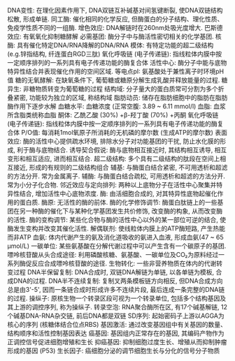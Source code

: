 DNA变性: 在理化因素作用下, DNA双链互补碱基对间氢键断裂, 使DNA双链结构松散, 形成单链.
同工酶: 催化相同的化学反应, 但酶蛋白的分子结构、理化性质、免疫学性质不同的一组酶.
增色效应: DNA解链时在260nm处吸光度增大.
巴斯德效应: 有氧氧化抑制糖酵解
必需基团: 酶分子中与酶活性密切相关的化学基团.
核酶: 具有催化特定DNA/RNA降解的DNA/RNA
模体: 有特定功能的超二级结构 (e.g.锌指结构, 纤连蛋白RGD三肽)
氧化呼吸链 (电子传递链): 指线粒体内膜中按一定顺序排列的一系列具有电子传递功能的酶复合体
活性中心: 酶分子中能与底物特异性结合并表现催化作用的空间区域.
等电点pI: 氨基酸处于兼性离子时环境pH值
糖的无氧酵解: 在缺氧条件下, 葡萄糖或糖原分解生成乳酸并释放能量的过程.
糖异生: 非糖物质转变为葡萄糖的过程
结构域: 分子量大的蛋白质常可分割为多个折叠紧密, 功能较为独立的区域, 称结构域
脂肪动员: 储存在脂肪细胞中的脂肪在脂肪酶作用下逐步水解
血糖水平: 血糖浓度 (正常空腹: 3.89 ~ 6.11 mmol/l)
血脂: 血浆所含脂类统称血脂
酮体: 乙酰乙酸 (30%) +β-羟丁酸 (70%) +丙酮
氧化呼吸链 (电子传递链): 指线粒体内膜中按一定顺序排列的一系列具有电子传递功能的酶复合体
P/O值: 每消耗1mol氧原子所消耗的无机磷的摩尔数 (生成ATP的摩尔数)
表面效应: 酶的活性中心提供疏水环境, 排除水分子对功能基团的干扰, 防止水化膜的形成, 利于酶与底物结合.
诱导契合假说: 酶与底物相互接近时, 其结构相互诱导, 相互变形和相互适应, 进而相互结合.
超二级结构: 多个具有二级结构的肽段在空间上相互接近, 形成的有规则的二级结构组合
辅基: 与酶蛋白结合紧密, 不可用透析和超滤的方法分开. 常为金属离子.
辅酶: 与酶蛋白结合疏松, 可用透析和超滤的方法分开. 常为小分子化合物.
邻近效应与定向排列: 两种以上底物分子在活性中心聚集并特异性结合, 增加活性中心底物浓度.
酶: 由活细胞合成的, 对其特异性底物起催化作用的蛋白质.
酶原: 无活性的酶的前体.
酶的化学修饰调节: 酶蛋白肽链上的一些基团在另一种酶的催化下与某种化学基团发生共价修饰, 改变酶的构象, 从而改变酶的活性.
酶的变构调节: 某些化合物与酶的活性中心以外的某一部位可逆的结合, 使酶发生变构并改变其催化活性.
解偶联剂: 使线粒体内膜上的ATP酶短路, 产生热能而非ATP
血氨: 体内代谢产生的氨及消化道吸收的氨进入血液, 形成血氨(47 ~ 65 μmol/L)
一碳单位: 某些氨基酸在分解代谢过程中可以产生含有一个碳原子的基团.
嘌呤核苷酸从头合成途径: 利用磷酸核糖、氨基酸、一碳单位及CO₂为原料经过一系列酶促反应合成嘌呤核苷酸的途径.
生物转化: 一些非营养物质在体内的代谢转变过程
DNA半保留复制: DNA合成时, 双链DNA解链为单链, 以各单链为模板, 合成DNA的过程.
DNA半不连续复制: 复制叉两条模板链方向相反, 但DNA合成方向总是由3'-5', 因而一条链合成时形成许多不连续片段, 最后连成一条完整的DNA链的过程.
操纵子: 原核生物一个转录区段可视为一个转录单位, 包括多个结构基因及其上游的调控序列, 称为操纵子.
转录空泡: RNA聚合酶所在区, 有17个碱基解链, 12个碱基DNA-RNA杂交链, 前后DNA都是双链
SD序列: 起始密码子上游以AGGA为核心的序列 (核糖体结合位点RBS)
基因激活: 通过改变基因组中有关基因的数量、结构顺序和活性控制基因表达
癌基因: 基因组内正常存在的基因, 其编码产物作为正调控信号促进细胞增殖和生长
抑癌基因: 抑制细胞过度生长、增殖从而抑制肿瘤形成的基因 (P53)
生长因子: 癌细胞分泌的调节细胞生长与分化的信号分子物质
